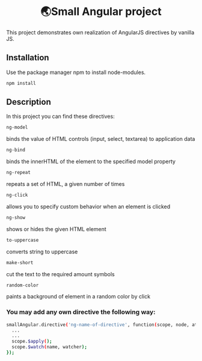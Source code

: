 <h1 align="center"> 🌏Small Angular project</h1>

This project demonstrates own realization of AngularJS directives by vanilla JS. 

## Installation

Use the package manager npm to install node-modules.

```bash
npm install
```
## Description

In this project you can find these directives:

```bash
ng-model
```
binds the value of HTML controls (input, select, textarea) to application data

```bash
ng-bind
```
binds the innerHTML of the element to the specified model property

```bash
ng-repeat
```
repeats a set of HTML, a given number of times


```bash
ng-click
```
allows you to specify custom behavior when an element is clicked

```bash
ng-show
```
shows or hides the given HTML element

```bash
to-uppercase 
```
converts string to uppercase

```bash
make-short
```
cut the text to the required amount symbols

```bash
random-color 
```
paints a background of element in a random color by click

### You may add any own directive the following way:

```bash
smallAngular.directive('ng-name-of-directive', function(scope, node, attrs) {
  ...
  ...
  scope.$apply();
  scope.$watch(name, watcher);
});
```
